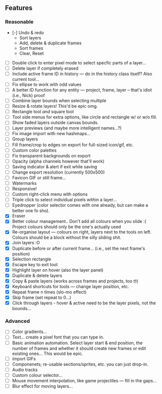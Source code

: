 ## Features

### Reasonable

- [-] Undo & redo
  - Sort layers
  - Add, delete & duplicate frames
  - Sort frames
  - Clear, Reset
- [ ] Double click to enter pixel mode to select specfic parts of a layer...
- [ ] Delete layer if completely erased
- [ ] Include active frame ID in history — do in the history class itself? Also current tool...
- [ ] Fix ellipse to work with odd values
- [ ] A better ID function for any entity — project, frame, layer – that's idiot (i.e., Nick) proof
- [ ] Combine layer bounds when selecting multiple
- [ ] Resize & rotate layers! This'd be epic omg.
- [ ] Rectangle tool *and* square tool
- [ ] Tool side menus for extra options, like circle and rectangle w/ or w/o fill.
- [ ] Show faded layers outside canvas bounds.
- [ ] Layer previews (and maybe more intelligent names...?)
- [ ] Fix image import with new hashmaps...
- [ ] Group layers
- [ ] Fill frame/crop to edges on export for full-sized icon/gif, etc.
- [ ] Custom color palettes
- [ ] Fix transparent backgrounds on export
- [ ] Opacity (alpha channels however that'll work)
- [ ] Saving indicator & alert if exit while saving
- [ ] Change export resolution (currently 500x500)
- [ ] Favicon GIF or still frame...
- [ ] Watermarks
- [ ] Responsive!
- [ ] Custom right-click menu with options
- [ ] Triple click to select individual pixels within a layer...
- [ ] Eyedropper (color selector comes with one already, but can make a better one fo sho).
- [x] Eraser
- [x] Better colour management.. Don't add all colours when you slide :( Project colours should only be the one's actually used
- [x] Re-organise layout — colours on right, layers next to the tools on left. Colours should be a block without the silly sliding shit.
- [x] Join layers :O
- [x] Duplicate before or after current frame... (i.e., set the next frame's position)
- [x] Selection rectangle
- [x] Escape key to exit tool
- [x] Highlight layer on hover (also the layer panel)
- [x] Duplicate & delete layers
- [x] Copy & paste layers (works across frames and projects, too 🤓)
- [x] Keyboard shortcuts for tools — change layer position, etc.
- [x] Repeat frame n times (slo-mo effect)
- [x] Skip frame (set repeat to 0...)
- [x] Click through layers - hover & active need to be the layer pixels, not the bounds...

### Advanced

- [ ] Color gradients...
- [ ] Text... create a pixel font that you can type in.
- [ ] Basic animation automation. Select layer start & end position, the number of frames and whether it should create new frames or edit existing ones... This would be epic.
- [ ] Import GIFs
- [ ] Componenets; re-usable sections/sprites, etc. you can just drop-in.
- [ ] Audio tracks
- [ ] Custom colour selector...
- [ ] Mouse movement interpolation, like game projectiles — fill in the gaps...
- [ ] Blur effect for moving layers...